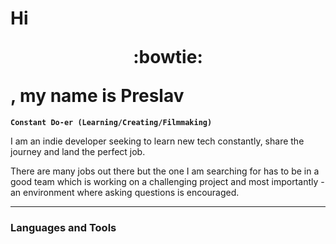 # Hi <p align="center">:bowtie:</p>, my name is Preslav

**`Constant Do-er (Learning/Creating/Filmmaking)`**

I am an indie developer seeking to learn new tech constantly, share the journey and land the perfect job.

There are many jobs out there but the one I am searching for has to be in a good team which is working on a challenging project and most importantly - an environment where asking questions is encouraged.

---

### Languages and Tools
